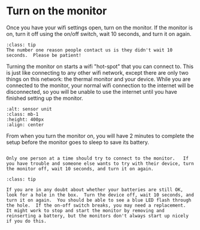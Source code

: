 # Turn on the monitor 
Once you have your wifi settings open, turn on the monitor.  If the monitor is on, turn it off using the on/off switch, wait 10 seconds, and turn it on again.   


```{admonition} Tip
:class: tip
The number one reason people contact us is they didn't wait 10 seconds.  Please be patient!  

```

Turning the monitor on starts a wifi "hot-spot" that you can connect to.  This is just like connecting to any
other wifi network, except there are only two things on this network:  the thermal monitor and your device.  While you are connected to the monitor, your normal wifi connection to the internet will be disconnected, so you will be unable to use the internet until you have finished setting up the monitor.

```{image} /images/monitoring/v3/monitor-power-switch.jpg
:alt: sensor unit
:class: mb-1
:height: 400px
:align: center
```

From when you turn the monitor on, you will have 2 minutes to complete the setup before the monitor goes to sleep to save its battery.



```{admonition} Important

Only one person at a time should try to connect to the monitor.   If you have trouble and someone else wants to try with their device, turn the monitor off, wait 10 seconds, and turn it on again.

```


```{admonition} Tip
:class: tip

If you are in any doubt about whether your batteries are still OK, look for a hole in the box.  Turn the device off, wait 10 seconds, and turn it on again.  You should be able to see a blue LED flash through the hole.  If the on-off switch breaks, you may need a replacement.  It might work to stop and start the monitor by removing and reinserting a battery, but the monitors don't always start up nicely if you do this.  

```
